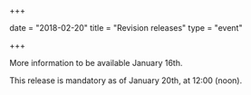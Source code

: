+++

date = "2018-02-20"
title = "Revision releases"
type = "event"

+++

More information to be available January 16th.

This release is mandatory as of January 20th, at 12:00 (noon).
